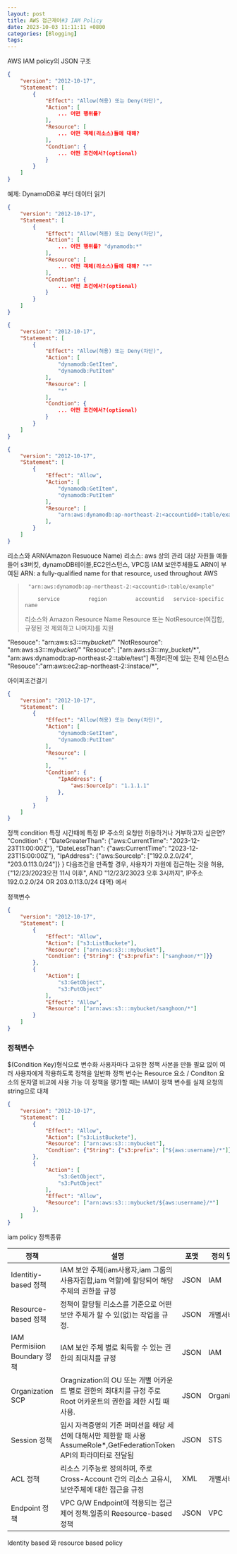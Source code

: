 ```yaml
---
layout: post
title: AWS 접근제어#3 IAM Policy
date: 2023-10-03 11:11:11 +0800
categories: [Blogging]
tags:
---
```


AWS IAM policy의 JSON 구조

```Json
{
    "version": "2012-10-17",
    "Statement": [
        {
            "Effect": "Allow(허용) 또는 Deny(차단)",
            "Action": [
                ... 어떤 행위를?
            ],
            "Resource": [
                ... 어떤 객체(리소스)들에 대해?
            ],
            "Condtion": {
                ... 어떤 조건에서?(optional)
            }
        }
    ]
}
```

예제: DynamoDB로 부터 데이터 읽기

```Json
{
    "version": "2012-10-17",
    "Statement": [
        {
            "Effect": "Allow(허용) 또는 Deny(차단)",
            "Action": [
                ... 어떤 행위를? "dynamodb:*"
            ],
            "Resource": [
                ... 어떤 객체(리소스)들에 대해? "*"
            ],
            "Condtion": {
                ... 어떤 조건에서?(optional)
            }
        }
    ]
}
```

```Json
{
    "version": "2012-10-17",
    "Statement": [
        {
            "Effect": "Allow(허용) 또는 Deny(차단)",
            "Action": [
                "dynamodb:GetItem",
                "dynamodb:PutItem"
            ],
            "Resource": [
                "*"
            ],
            "Condtion": {
                ... 어떤 조건에서?(optional)
            }
        }
    ]
}
```

```Json
{
    "version": "2012-10-17",
    "Statement": [
        {
            "Effect": "Allow",
            "Action": [
                "dynamodb:GetItem",
                "dynamodb:PutItem"
            ],
            "Resource": [
                "arn:aws:dynamodb:ap-northeast-2:<accountidd>:table/example"
            ],
        }
    ]
}
```

리소스와 ARN(Amazon Resuouce Name)
리소스: aws 상의 관리 대상 자원들 예들 들어 s3버킷, dynamoDB테이블,EC2인스턴스, VPC등 IAM 보안주체들도 ARN이 부여된
ARN: a fully-qualified name for that resource, used throughout AWS

>      "arn:aws:dynamodb:ap-northeast-2:<accountid>:table/example"
>
>         service         region         accountid   service-specific name
>
> 리소스와 Amazon Resource Name
> Resource 또는 NotResource(여집합, 규정된 것 제외하고 나머지)를 지원

"Resouce": "arn:aws:s3:::my*bucket/*"
"NotResource": "arn:aws:s3:::my*bucket/*"
"Resouce": ["arn:aws:s3:::my_bucket/*", "arn:aws:dynamodb:ap-northeast-2:<account-id>:table/test"]
특정리전에 있는 전체 인스턴스
"Resouce":"arn:aws:ec2:ap-northeast-2:<account-id>:instace/\*",

아이피조건걸기

```Json
{
    "version": "2012-10-17",
    "Statement": [
        {
            "Effect": "Allow(허용) 또는 Deny(차단)",
            "Action": [
                "dynamodb:GetItem",
                "dynamodb:PutItem"
            ],
            "Resource": [
                "*"
            ],
            "Condtion": {
                "IpAddress": {
                    "aws:SourceIp": "1.1.1.1"
                },
            }
        }
    ]
}
```

정책 condition
특정 시간때에 특정 IP 주소의 요청만 허용하거나 거부하고자 싶은면?
"Condition": {
"DateGreaterThan": {"aws:CurrentTime": "2023-12-23T11:00:00Z"},
"DateLessThan": {"aws:CurrentTime": "2023-12-23T15:00:00Z"},
"IpAddress": {"aws:SourceIp": ["192.0.2.0/24", "203.0.113.0/24"]}
}
다음조건을 만족할 경우, 사용자가 자원에 접근하는 것을 허용,
{"12/23/2023오전 11시 이후",
AND
"12/23/23023 오후 3시까지",
IP주소 192.0.2.0/24
OR
203.0.113.0/24 대역} 에서

정책변수

```Json
{
    "version": "2012-10-17",
    "Statement": [
        {
            "Effect": "Allow",
            "Action": ["s3:ListBuckete"],
            "Resource": ["arn:aws:s3:::mybucket"],
            "Condtion": {"String": {"s3:prefix": ["sanghoon/*"]}}
        },
        {
            "Action": [
                "s3:GetObject",
                "s3:PutObject"
            ],
            "Effect": "Allow",
            "Resource": ["arn:aws:s3:::mybucket/sanghoon/*"]
        }
    ]
}
```

### 정책변수

$(Condition Key)형식으로 변수화
사용자마다 고유한 정책 사본을 만들 필요 없이 여러 사용자에게 작용하도록 정책을 일반화
정책 변수는 Resource 요소 / Conditon 요소의 문자열 비교에 사용 가능
이 정책을 평가할 때는 IAM이 정책 변수를 실제 요청의 string으로 대체

```Json
{
    "version": "2012-10-17",
    "Statement": [
        {
            "Effect": "Allow",
            "Action": ["s3:ListBuckete"],
            "Resource": ["arn:aws:s3:::mybucket"],
            "Condtion": {"String": {"s3:prefix": ["${aws:username}/*"]}}
        },
        {
            "Action": [
                "s3:GetObject",
                "s3:PutObject"
            ],
            "Effect": "Allow",
            "Resource": ["arn:aws:s3:::mybucket/${aws:username}/*"]
        },
    ]
}
```

iam policy
정책종류

| 정책                         | 설명                                                                                                                      | 포맷 | 정의 및 관리 |
| ---------------------------- | ------------------------------------------------------------------------------------------------------------------------- | ---- | ------------ |
| Identitiy-based 정책         | IAM 보안 주체(iam사용자,iam 그룹의 사용자집합,iam 역할)에 할당되어 해당 주체의 권한을 규정                                | JSON | IAM          |
| Resource-based 정책          | 정책이 할당될 리소스를 기준으로 어떤 보안 주체가 할 수 있(없)는 작업을 규정.                                              | JSON | 개별서비스들 |
| IAM Permisiion Boundary 정책 | IAM 보안 주체 별로 획득할 수 있는 권한의 최대치를 규정                                                                    | JSON | IAM          |
| Organization SCP             | Oragnization의 OU 또는 개별 어카운트 별로 권한의 최대치를 규정 주로 Root 어카운트의 권한을 제한 시킬 때 사용.             | JSON | Organization |
| Session 정책                 | 임시 자격증명의 기존 퍼미션을 해당 세션에 대해서만 제한할 때 사용 AssumeRole\*,GetFederationToken API의 파라미터로 전달됨 | JSON | STS          |
| ACL 정책                     | 리소스 기주능로 정의하며, 주로 Cross-Account 간의 리소스 고유시, 보안주체에 대한 접근을 규정                              | XML  | 개별서비스들 |
| Endpoint 정책                | VPC G/W Endpoint에 적용되는 접근제어 정책.일종의 Reesource-based 정책                                                     | JSON | VPC          |

Identity based 와 resource based policy
